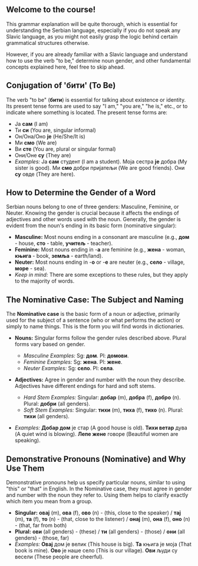 ## Welcome to the course!

This grammar explanation will be quite thorough, which is essential for understanding the Serbian language, especially if you do not speak any Slavic language, as you might not easily grasp the logic behind certain grammatical structures otherwise.

However, if you are already familiar with a Slavic language and understand how to use the verb "to be," determine noun gender, and other fundamental concepts explained here, feel free to skip ahead.

## Conjugation of 'бити' (To Be)

The verb "to be" (__бити__) is essential for talking about existence or identity. Its present tense forms are used to say "I am," "you are," "he is," etc., or to indicate where something is located. The present tense forms are:

*   Ја __сам__ (I am)
*   Ти __си__ (You are, singular informal)
*   Он/Она/Оно __је__ (He/She/It is)
*   Ми __смо__ (We are)
*   Ви __сте__ (You are, plural or singular formal)
*   Они/Оне __су__ (They are)
*   _Examples:_ Ја __сам__ студент (I am a student). Моја сестра __је__ добра (My sister is good). Ми __смо__ добри пријатељи (We are good friends). Они __су__ овде (They are here).

## How to Determine the Gender of a Word

Serbian nouns belong to one of three genders: Masculine, Feminine, or Neuter. Knowing the gender is crucial because it affects the endings of adjectives and other words used with the noun. Generally, the gender is evident from the noun's ending in its basic form (nominative singular):

*   __Masculine:__ Most nouns ending in a consonant are masculine (e.g., __дом__ - house, __сто__ - table, __учитељ__ - teacher).
*   __Feminine:__ Most nouns ending in -__а__ are feminine (e.g., __жена__ - woman, __књига__ - book, __земља__ - earth/land).
*   __Neuter:__ Most nouns ending in -__о__ or -__е__ are neuter (e.g., __село__ - village, __море__ - sea).
*   _Keep in mind:_ There are some exceptions to these rules, but they apply to the majority of words.

## The Nominative Case: The Subject and Naming

The __Nominative case__ is the basic form of a noun or adjective, primarily used for the subject of a sentence (who or what performs the action) or simply to name things. This is the form you will find words in dictionaries.

*   __Nouns:__ Singular forms follow the gender rules described above. Plural forms vary based on gender.
    
    *   _Masculine Examples:_ Sg: __дом__. Pl: __домови__.
    *   _Feminine Examples:_ Sg: __жена__. Pl: __жене__.
    *   _Neuter Examples:_ Sg: __село__. Pl: __села__.
    
    
    
*   __Adjectives:__ Agree in gender and number with the noun they describe. Adjectives have different endings for hard and soft stems.
    
    *   _Hard Stem Examples:_ Singular: __добар__ (m), __добра__ (f), __добро__ (n). Plural: __добри__ (all genders).
    *   _Soft Stem Examples:_ Singular: __тихи__ (m), __тиха__ (f), __тихо__ (n). Plural: __тихи__ (all genders).
    
    
    
*   _Examples:_ __Добар дом__ је стар (A good house is old). __Тихи ветар__ дува (A quiet wind is blowing). __Лепе жене__ говоре (Beautiful women are speaking).

## Demonstrative Pronouns (Nominative) and Why Use Them

Demonstrative pronouns help us specify particular nouns, similar to using "this" or "that" in English. In the Nominative case, they must agree in gender and number with the noun they refer to. Using them helps to clarify exactly which item you mean from a group.

*   __Singular:__ __овај__ (m), __ова__ (f), __ово__ (n) - (this, close to the speaker) / __тај__ (m), __та__ (f), __то__ (n) - (that, close to the listener) / __онај__ (m), __она__ (f), __оно__ (n) - (that, far from both)
*   __Plural:__ __ови__ (all genders) - (these) / __ти__ (all genders) - (those) / __они__ (all genders) - (those, far)
*   _Examples:_ __Овај__ дом је велик (This house is big). __Та__ књига је моја (That book is mine). __Ово__ је наше село (This is our village). __Ови__ људи су весели (These people are cheerful).